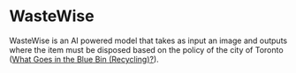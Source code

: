 # WasteWise

WasteWise is an AI powered model that takes as input an image and outputs where the item must be disposed based on the policy of the city of Toronto ([What Goes in the Blue Bin (Recycling)?](https://www.toronto.ca/services-payments/recycling-organics-garbage/houses/what-goes-in-my-blue-bin/)). 


